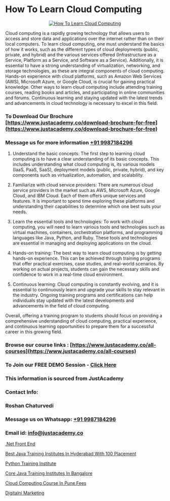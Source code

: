 # How To Learn Cloud Computing

<p align="center">
  <a href="https://justacademy.co/all-courses">
    <img src="https://i.ibb.co/FJQ9DDy/cloud-computing.webp" alt="How To Learn Cloud Computing">
  </a>
</p>


Cloud computing is a rapidly growing technology that allows users to access and store data and applications over the internet rather than on their local computers. To learn cloud computing, one must understand the basics of how it works, such as the different types of cloud deployments (public, private, and hybrid) and the various services offered (Infrastructure as a Service, Platform as a Service, and Software as a Service). Additionally, it is essential to have a strong understanding of virtualization, networking, and storage technologies, as these are integral components of cloud computing. Hands-on experience with cloud platforms, such as Amazon Web Services (AWS), Microsoft Azure, or Google Cloud, is crucial for gaining practical knowledge. Other ways to learn cloud computing include attending training courses, reading books and articles, and participating in online communities and forums. Continuous learning and staying updated with the latest trends and advancements in cloud technology is necessary to excel in this field.
### To Download Our Brochure [https://www.justacademy.co/download-brochure-for-free](https://www.justacademy.co/download-brochure-for-free)
### Message us for more information [+91 9987184296](https://api.whatsapp.com/send?phone=919987184296)
1) Understand the basic concepts: The first step to learning cloud computing is to have a clear understanding of its basic concepts. This includes understanding what cloud computing is, its various models (IaaS, PaaS, SaaS), deployment models (public, private, hybrid), and key components such as virtualization, automation, and scalability.

2) Familiarize with cloud service providers: There are numerous cloud service providers in the market such as AWS, Microsoft Azure, Google Cloud, and IBM Cloud. Each of them offers unique services and features. It is important to spend time exploring these platforms and understanding their capabilities to determine which one best suits your needs.

3) Learn the essential tools and technologies: To work with cloud computing, you will need to learn various tools and technologies such as virtual machines, containers, orchestration platforms, and programming languages like Java, Python, and Ruby. These tools and technologies are essential in managing and deploying applications on the cloud.

4) Hands-on training: The best way to learn cloud computing is by getting hands-on experience. This can be achieved through training programs that offer practical exercises, case studies, and real-world scenarios. By working on actual projects, students can gain the necessary skills and confidence to work in a real-time cloud environment.

5) Continuous learning: Cloud computing is constantly evolving, and it is essential to continuously learn and upgrade your skills to stay relevant in the industry. Ongoing training programs and certifications can help individuals stay updated with the latest developments and advancements in the field of cloud computing. 

Overall, offering a training program to students should focus on providing a comprehensive understanding of cloud computing, practical experience, and continuous learning opportunities to prepare them for a successful career in this growing field.

### Browse our course links : [https://www.justacademy.co/all-courses](https://www.justacademy.co/all-courses) 
### To Join our FREE DEMO Session - [Click Here](https://www.justacademy.co/register-for-course-demo)


### This information is sourced from JustAcademy
### Contact Info:
### Roshan Chaturvedi
### Message us on Whatsapp: [+91 9987184296](https://api.whatsapp.com/send?phone=919987184296)
### Email id: [info@justacademy.co](mailto:info@justacademy.co)
                
[.Net Front End](https://www.linkedin.com/pulse/net-front-end-justacademy-bristol-p40ee?trackingId=zEb6Cz30yDXn6LdnNFFHiw%3D%3D&lipi=urn%3Ali%3Apage%3Ad_flagship3_company_admin%3B9IEH5La1R2e7WwLGeLcpkg%3D%3D)

[Best Java Training Institutes In Hyderabad With 100 Placement](https://www.linkedin.com/pulse/best-java-training-institutes-hyderabad-100-placement-udine?trackingId=vMs9AGaib6MeAxxmAQ2sSA%3D%3D&lipi=urn%3Ali%3Apage%3Ad_flagship3_company_admin%3BxzhODhyIS1OF3GFeJJCsZw%3D%3D)

[Python Training Institute](https://medium.com/@ranemanish460/python-training-institute-0808f7a5963c)

[Core Java Training Institutes In Bangalore](https://medium.com/@justacademytraining/core-java-training-institutes-in-bangalore-28f8a412220e)

[Cloud Computing Course In Pune Fees](https://justacademyin.github.io/justacademy/cloud-computing-course-in-pune-fees)

[Digitalni Marketing](https://justacademyin.github.io/Articles/Digitalni-Marketing)

